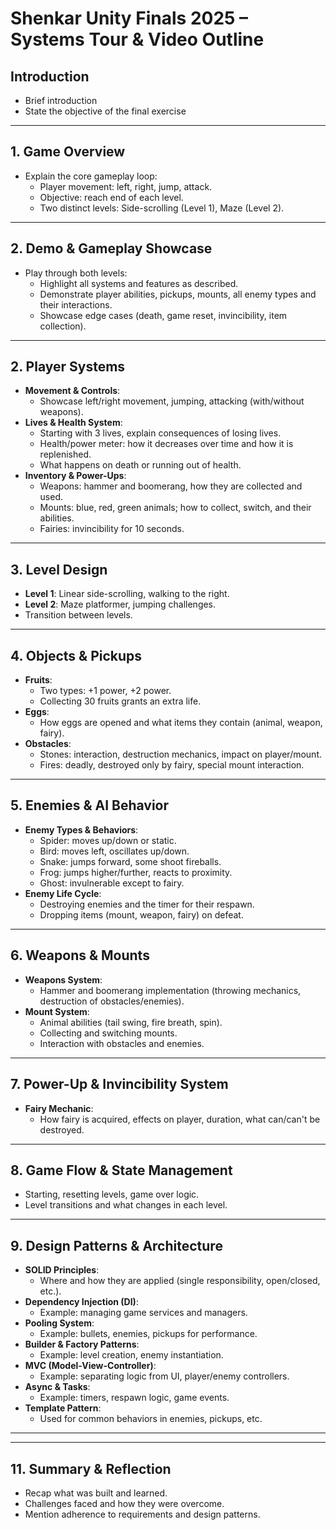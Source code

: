 ﻿# Shenkar Unity Finals 2025 – Systems Tour & Video Outline

## Introduction
- Brief introduction
- State the objective of the final exercise

---

## 1. **Game Overview**
- Explain the core gameplay loop:
    - Player movement: left, right, jump, attack.
    - Objective: reach end of each level.
    - Two distinct levels: Side-scrolling (Level 1), Maze (Level 2).
---

## 2. **Demo & Gameplay Showcase**
- Play through both levels:
  - Highlight all systems and features as described.
  - Demonstrate player abilities, pickups, mounts, all enemy types and their interactions.
  - Showcase edge cases (death, game reset, invincibility, item collection).

---

## 2. **Player Systems**
- **Movement & Controls**:
    - Showcase left/right movement, jumping, attacking (with/without weapons).
- **Lives & Health System**:
    - Starting with 3 lives, explain consequences of losing lives.
    - Health/power meter: how it decreases over time and how it is replenished.
    - What happens on death or running out of health.
- **Inventory & Power-Ups**:
    - Weapons: hammer and boomerang, how they are collected and used.
    - Mounts: blue, red, green animals; how to collect, switch, and their abilities.
    - Fairies: invincibility for 10 seconds.

---

## 3. **Level Design**
- **Level 1**: Linear side-scrolling, walking to the right.
- **Level 2**: Maze platformer, jumping challenges.
- Transition between levels.

---

## 4. **Objects & Pickups**
- **Fruits**:
    - Two types: +1 power, +2 power.
    - Collecting 30 fruits grants an extra life.
- **Eggs**:
    - How eggs are opened and what items they contain (animal, weapon, fairy).
- **Obstacles**:
    - Stones: interaction, destruction mechanics, impact on player/mount.
    - Fires: deadly, destroyed only by fairy, special mount interaction.

---

## 5. **Enemies & AI Behavior**
- **Enemy Types & Behaviors**:
    - Spider: moves up/down or static.
    - Bird: moves left, oscillates up/down.
    - Snake: jumps forward, some shoot fireballs.
    - Frog: jumps higher/further, reacts to proximity.
    - Ghost: invulnerable except to fairy.
- **Enemy Life Cycle**:
    - Destroying enemies and the timer for their respawn.
    - Dropping items (mount, weapon, fairy) on defeat.

---

## 6. **Weapons & Mounts**
- **Weapons System**:
    - Hammer and boomerang implementation (throwing mechanics, destruction of obstacles/enemies).
- **Mount System**:
    - Animal abilities (tail swing, fire breath, spin).
    - Collecting and switching mounts.
    - Interaction with obstacles and enemies.

---

## 7. **Power-Up & Invincibility System**
- **Fairy Mechanic**:
    - How fairy is acquired, effects on player, duration, what can/can't be destroyed.

---

## 8. **Game Flow & State Management**
- Starting, resetting levels, game over logic.
- Level transitions and what changes in each level.

---

## 9. **Design Patterns & Architecture**
- **SOLID Principles**:
    - Where and how they are applied (single responsibility, open/closed, etc.).
- **Dependency Injection (DI)**:
    - Example: managing game services and managers.
- **Pooling System**:
    - Example: bullets, enemies, pickups for performance.
- **Builder & Factory Patterns**:
    - Example: level creation, enemy instantiation.
- **MVC (Model-View-Controller)**:
    - Example: separating logic from UI, player/enemy controllers.
- **Async & Tasks**:
    - Example: timers, respawn logic, game events.
- **Template Pattern**:
    - Used for common behaviors in enemies, pickups, etc.

---


---

## 11. **Summary & Reflection**
- Recap what was built and learned.
- Challenges faced and how they were overcome.
- Mention adherence to requirements and design patterns.

